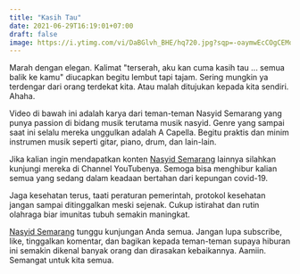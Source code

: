 ```yaml
---
title: "Kasih Tau"
date: 2021-06-29T16:19:01+07:00
draft: false
image: https://i.ytimg.com/vi/DaBGlvh_BHE/hq720.jpg?sqp=-oaymwEcCOgCEMoBSFXyq4qpAw4IARUAAIhCGAFwAcABBg==&rs=AOn4CLAIbbRxLNfCiSxhcmRBFzsy8C7kBQ
---
```


Marah dengan elegan. Kalimat "terserah, aku kan cuma kasih tau ... semua balik ke kamu" diucapkan begitu lembut tapi tajam. Sering mungkin ya terdengar dari orang terdekat kita. Atau malah ditujukan kepada kita sendiri. Ahaha. <!--more-->

Video di bawah ini adalah karya dari teman-teman Nasyid Semarang yang punya passion di bidang musik terutama musik nasyid. Genre yang sampai saat ini selalu mereka unggulkan adalah A Capella. Begitu praktis dan minim instrumen musik seperti gitar, piano, drum, dan lain-lain.

Jika kalian ingin mendapatkan konten [Nasyid Semarang](https://www.youtube.com/channel/UCeTwKkehaUyIyStJhqXyxjg) lainnya silahkan kunjungi mereka di Channel YouTubenya. Semoga bisa menghibur kalian semua yang sedang dalam keadaan bertahan dari kepungan covid-19.

Jaga kesehatan terus, taati peraturan pemerintah, protokol kesehatan jangan sampai ditinggalkan meski sejenak. Cukup istirahat dan rutin olahraga biar imunitas tubuh semakin maningkat.

[Nasyid Semarang](https://www.youtube.com/channel/UCeTwKkehaUyIyStJhqXyxjg) tunggu kunjungan Anda semua. Jangan lupa subscribe, like, tinggalkan komentar, dan bagikan kepada teman-teman supaya hiburan ini semakin dikenal banyak orang dan dirasakan kebaikannya. Aamiin. Semangat untuk kita semua.
